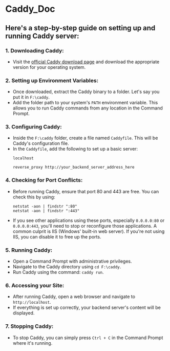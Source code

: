 # Caddy_Doc

## Here's a step-by-step guide on setting up and running Caddy server:

### 1. Downloading Caddy:
- Visit the [official Caddy download page](https://caddyserver.com/download) and download the appropriate version for your operating system.
  
### 2. Setting up Environment Variables:
- Once downloaded, extract the Caddy binary to a folder. Let's say you put it in `F:\caddy`.
- Add the folder path to your system's `PATH` environment variable. This allows you to run Caddy commands from any location in the Command Prompt.

### 3. Configuring Caddy:
- Inside the `F:\caddy` folder, create a file named `Caddyfile`. This will be Caddy's configuration file.
- In the `Caddyfile`, add the following to set up a basic server:
  ```
  localhost

  reverse_proxy http://your_backend_server_address_here
  ```

### 4. Checking for Port Conflicts:
- Before running Caddy, ensure that port 80 and 443 are free. You can check this by using:
  ```
  netstat -aon | findstr ":80"
  netstat -aon | findstr ":443"
  ```
- If you see other applications using these ports, especially `0.0.0.0:80` or `0.0.0.0:443`, you'll need to stop or reconfigure those applications. A common culprit is IIS (Windows' built-in web server). If you're not using IIS, you can disable it to free up the ports.

### 5. Running Caddy:
- Open a Command Prompt with administrative privileges.
- Navigate to the Caddy directory using `cd F:\caddy`.
- Run Caddy using the command: `caddy run`.

### 6. Accessing your Site:
- After running Caddy, open a web browser and navigate to `http://localhost`.
- If everything is set up correctly, your backend server's content will be displayed.

### 7. Stopping Caddy:
- To stop Caddy, you can simply press `Ctrl + C` in the Command Prompt where it's running.
